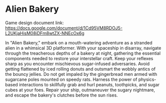 # Alien Bakery

Game design document link: https://docs.google.com/document/d/1Cd95VM8RDOJ5-L2UKjaHisM08iDFm8wtZX-NNEcOx6g

In "Alien Bakery," embark on a mouth-watering adventure as a stranded alien in a whimsical 3D platformer. With your spaceship in disarray, navigate through the treacherous depths of a bakery at night, gathering the essential components needed to restore your interstellar craft. Keep your reflexes sharp as you encounter mischievous sugar-infused adversaries. Avoid getting flattened by iced rolling donuts and outsmart the wobbly antics of the bouncy jellies.  Do not get impaled by the gingerbread men armed with sugarcane poles mounted on speedy rats. Harness the power of physics-based interactions to skillfully grab and hurl peanuts, toothpicks, and sugar cubes at your foes. Repair your ship, outmaneuver the sugary nightmare, and escape the bakery's clutches before the sun rises.
 

